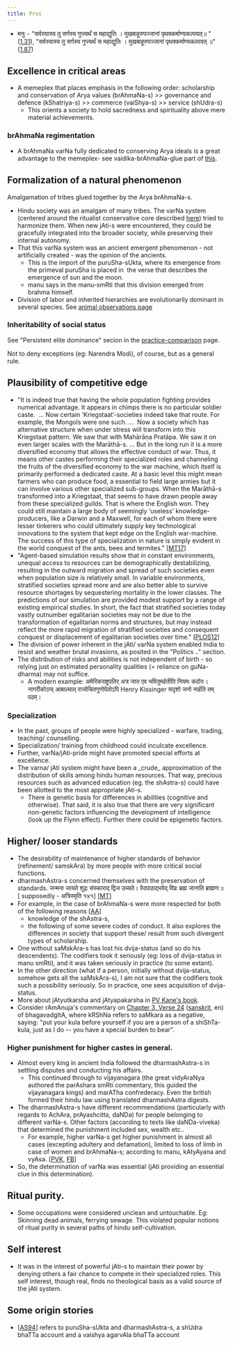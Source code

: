 ```yaml
---
title: Pros
---
```


- मनुः - "सर्वस्यास्य तु सर्गस्य गुप्त्यर्थं स महाद्युतिः । मुखबाहूरुपज्जानां पृथक्कर्माण्यकल्पयत्॥ " ([1.31](https://www.wisdomlib.org/hinduism/book/manusmriti-with-the-commentary-of-medhatithi/d/doc145438.html)), "सर्वस्यास्य तु सर्गस्य गुप्त्यर्थं स महाद्युतिः । मुखबाहूरुपज्जानां पृथक्कर्माण्यकल्पयत् ॥" ([1.87](https://www.wisdomlib.org/hinduism/book/manusmriti-with-the-commentary-of-medhatithi/d/doc145531.html)) 

## Excellence in critical areas
- A memeplex that places emphasis in the following order: scholarship and conservation of Arya values (brAhmaNa-s) >> governance and defence (kShatriya-s) >> commerce (vaiShya-s) >> service (shUdra-s)
    - This orients a society to hold sacredness and spirituality above mere material achievements.

### brAhmaNa regimentation
- A brAhmaNa varNa fully dedicated to conserving Arya ideals is a great advantage to the memeplex- see vaidika-brAhmaNa-glue part of [this](../../ethnic-shifts/Arya-consolidation//).

## Formalization of a natural phenomenon

Amalgamation of tribes glued together by the Arya brAhmaNa-s.

- Hindu society was an amalgam of many tribes. The varNa system (centered around the ritualist conservative core described [here](../../ethnic-shifts/Arya-consolidation/)) tried to harmonize them. When new jAti-s were encountered, they could be gracefully integrated into the broader society, while preserving their internal autonomy.
- That this varNa system was an ancient emergent phenomenon - not artificially created - was the opinion of the ancients.
    - This is the import of the puruSha-sUkta, where its emergence from the primeval puruSha is placed in  the verse that describes the emergence of sun and the moon.
    - manu says in the manu-smRti that this division emerged from brahma himself.
- Division of labor and inherited hierarchies are evolutionarily dominant in several species. See [animal observations page](../animal_observations/)

### Inheritability of social status
See "Persistent elite dominance" secion in the [practice-comparison](../practice/comparison/) page.

Not to deny exceptions (eg: Narendra Modi), of course, but as a general rule. 

## Plausibility of competitive edge
- "It is indeed true that having the whole population fighting provides numerical advantage. It appears in chimps there is no particular soldier caste.  ... Now certain ‘Kriegstaat’-societies indeed take that route. For example, the Mongols were one such. ...  Now a society which has alternative structure when under stress will transform into this Kriegstaat pattern. We saw that with Mahārāṇa Pratāpa. We saw it on even larger scales with the Marāthā-s. ... But in the long run it is a more diversified economy that allows the effective conduct of war. Thus, it means other castes performing their specialized roles and channeling the fruits of the diversified economy to the war machine, which itself is primarily performed a dedicated caste. At a basic level this might mean farmers who can produce food, a essential to field large armies but it can involve various other specialized sub-groups. When the Marāthā-s transformed into a Kriegstaat, that seems to have drawn people away from these specialized guilds. That is where the English won. They could still maintain a large body of seemingly ‘useless’ knowledge-producers, like a Darwin and a Maxwell, for each of whom there were lesser tinkerers who could ultimately supply key technological innovations to the system that kept edge on the English war-machine. The success of this type of specialization in nature is simply evident in the world conquest of the ants, bees and termites." \[[MT17](https://manasataramgini.wordpress.com/2017/12/06/of-lives-of-men-of-times-of-men-iii/)\]
- "Agent-based simulation results show that in constant environments, unequal access to resources can be demographically destabilizing, resulting in the outward migration and spread of such societies even when population size is relatively small. In variable environments, stratified societies spread more and are also better able to survive resource shortages by sequestering mortality in the lower classes. The predictions of our simulation are provided modest support by a range of existing empirical studies. In short, the fact that stratified societies today vastly outnumber egalitarian societies may not be due to the transformation of egalitarian norms and structures, but may instead reflect the more rapid migration of stratified societies and consequent conquest or displacement of egalitarian societies over time." \[[PLOS12](http://journals.plos.org/plosone/article?id=10.1371/journal.pone.0024683)\]  
- The division of power inherent in the jAti/ varNa system enabled India to resist and weather brutal invasions, as posited in the "Politics .." section.
- The distribution of risks and abilities is not independent of birth - so relying just on estimated personality qualities (= reliance on guNa-dharma) may not suffice.
    - A modern example: अमेरिकराष्ट्रपतिर् अत्र जात एव भवितुमर्हतीति नियमः कठोरः। नागरीकोऽप्य् आबाल्यात् राजोचितगुणोपेतोऽपि Henry Kissinger सदृशो जनो नार्हति तम् पदम्।

### Specialization
- In the past, groups of people were highly specialized - warfare, trading, teaching/ counselling.
- Specialization/ training from childhood could inculcate excellence.
- Further, varNa/jAti-pride might have promoted special efforts at excellence.
- The varna/ jAti system might have been a \_crude\_ approximation of the distribution of skills among hindu human resources. That way, precious resources such as advanced education (eg. the shAstra-s) could have been allotted to the most appropriate jAti-s.
    - There is genetic basis for differences in abilities (cognitive and otherwise). That said, it is also true that there are very significant non-genetic factors influencing the development of intelligence (look up the Flynn effect). Further there could be epigenetic factors.

## Higher/ looser standards
- The desirability of maintenance of higher standards of behavior (refinement/ samskAra) by more people with more critical social functions.
- dharmashAstra-s concerned themselves with the preservation of standards. जन्मना जायते शूद्रः संस्काराद् द्विज उच्यते। वेदपाठाद्भवेद् विप्रः ब्रह्म जानाति ब्राह्मणः॥ \[ supposedly - अत्रिस्मृति १४१\] \[[MT](https://manasataramgini.wordpress.com/2005/01/05/south-indian-hindu-legal-authorities-of-the-middle-period/)\]
- For example, in the case of brAhmaNa-s were more respected for both of the following reasons \[[AA](https://archive.org/stream/paNDit-papers/ScholasticismPanditTraditionalScholarshipInIndiaFestschriftOrCommeomorationParameswaraAithalAxelMichaelsarticles#page/n51/mode/2up)\]
    - knowledge of the shAstra-s,
    - the following of some severe codes of conduct. It also explores the differences in society that support these/ result from such divergent types of scholarship.
- One without saMskAra-s has lost his dvija-status (and so do his descendents). The codifiers took it seriously (eg: loss of dvija-status in manu smRti), and it was taken seriously in practice (to some extant).
- In the other direction (what if a person, initially without dvija-status, somehow gets all the saMskAra-s), I am not sure that the codifiers took such a possibility seriously. So in practice, one sees acquisition of dvija-status.
- More about jAtyutkarsha and jAtyapakarsha in [PV Kane's book](https://archive.org/stream/historyofdharmas029210mbp#page/n119/mode/2up).
- Consider rAmAnuja's commentary on [Chapter 3, Verse 24](http://www.bhagavad-gita.org/Gita/verse-03-24.html) ([sanskrit](http://www.gitasupersite.iitk.ac.in/srimad?language=dv&field_chapter_value=3&field_nsutra_value=24&scram=1&choose=1), en) of bhagavadgItA, where kRShNa refers to saMkara as a negative, saying: "put your kula before yourself if you are a person of a shiShTa-kula, just as I do -- you have a special burden to bear".

### Higher punishment for higher castes in general.
- Almost every king in ancient India followed the dharmashAstra-s in settling disputes and conducting his affairs.
    - This continued through to vijayanagara (the great vidyAraNya authored the parAshara smRti commentary, this guided the vijayanagara kings) and marATha confrederacy. Even the british formed their hindu law using translated dharmashAstra digests.
- The dharmashAstra-s have different recommendations (particularly with regards to AchAra, prAyashcitta, daNDa) for people belonging to different varNa-s. Other factors (according to texts like daNDa-viveka) that determined the punishment included sex, wealth etc..
    - For example, higher varNa-s get higher punishment in almost all cases (excepting adultery and defamation), limited to loss of limb in case of women and brAhmaNa-s; according to manu, kAtyAyana and vyAsa. \[[PVK](http://i.imgur.com/AnkLxKR.jpg), [FB](https://www.facebook.com/photo.php?fbid=10153134112067989&set=a.10151672801737989.1073741826.689472988&type=1&permPage=1)\]
- So, the determination of varNa was essential (jAti providing an essential clue in this determination).

## Ritual purity.
- Some occupations were considered unclean and untouchable. Eg: Skinning dead animals, ferrying sewage. This violated popular notions of ritual purity in several paths of hindu self-cultivation.

## Self interest
- It was in the interest of powerful jAti-s to maintain their power by denying others a fair chance to compete in their specialized roles. This self interest, though real, finds no theological basis as a valid source of the jAti system.

## Some origin stories
- \[[AS94](http://www.jstor.org/stable/606171?seq=1#page_scan_tab_contents)\] refers to puruSha-sUkta and dharmashAstra-s, a shUdra bhaTTa account and a vaishya agarvAla bhaTTa account

